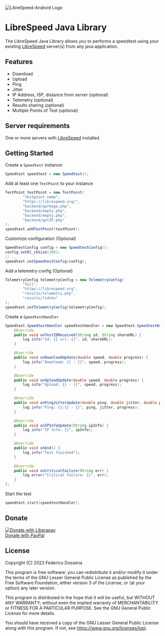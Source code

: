 ![LibreSpeed-Android Logo](https://github.com/adolfintel/speedtest-android/blob/master/.github/Readme-Logo.png?raw=true)
 
# LibreSpeed Java Library
The LibreSpeed Java Library allows you to performs a speedtest using your existing [LibreSpeed](https://github.com/librespeed/speedtest) server(s) from any java application.
 
 
## Features
* Download
* Upload
* Ping
* Jitter
* IP Address, ISP, distance from server (optional)
* Telemetry (optional)
* Results sharing (optional)
* Multiple Points of Test (optional)


## Server requirements
One or more servers with [LibreSpeed](https://github.com/librespeed/speedtest) installed.

## Getting Started

Create a `Speedtest` instance:

```java
Speedtest speedtest = new Speedtest();
```

Add at least one `TestPoint` to your instance
```java
TestPoint testPoint = new TestPoint(
        "Testpoint name",
        "https://librespeed.org/",
        "backend/garbage.php",
        "backend/empty.php",
        "backend/empty.php",
        "backend/getIP.php"
);
speedtest.addTestPoint(testPoint);
```

Customize configuration (Optional)
```java
SpeedtestConfig config = new SpeedtestConfig();
config.setDl_ckSize(200);
// ...
speedtest.setSpeedtestConfig(config);
```

Add a telemetry config (Optional)
```java
TelemetryConfig telemetryConfig = new TelemetryConfig(
        "full",
        "https://librespeed.org",
        "results/telemetry.php",
        "results/?id=%s"
);
speedtest.setTelemetryConfig(telemetryConfig);
```

Create a `SpeedtestHandler`
```java
Speedtest.SpeedtestHandler speedtestHandler = new Speedtest.SpeedtestHandler() {
    @Override
    public void onTestIDReceived(String id, String shareURL) {
        log.info("Id: {} url: {}", id, shareURL);
    }

    @Override
    public void onDownloadUpdate(double speed, double progress) {
        log.info("Download: {} - {}", speed, progress);
    }

    @Override
    public void onUploadUpdate(double speed, double progress) {
        log.info("Upload: {} - {}", speed, progress);
    }

    @Override
    public void onPingJitterUpdate(double ping, double jitter, double progress) {
        log.info("Ping: {}:{} - {}", ping, jitter, progress);
    }

    @Override
    public void onIPInfoUpdate(String ipInfo) {
        log.info("IP Info: {}", ipInfo);
    }

    @Override
    public void onEnd() {
        log.info("Test finished");
    }

    @Override
    public void onCriticalFailure(String err) {
        log.error("Critical failure: {}", err);
    }
};
```

Start the test
```java
speedtest.start(speedtestHandler);
```


## Donate
[![Donate with Liberapay](https://liberapay.com/assets/widgets/donate.svg)](https://liberapay.com/fdossena/donate)  
[Donate with PayPal](https://www.paypal.me/sineisochronic)  

## License
Copyright (C) 2023 Federico Dossena

This program is free software: you can redistribute it and/or modify
it under the terms of the GNU Lesser General Public License as published by
the Free Software Foundation, either version 3 of the License, or
(at your option) any later version.

This program is distributed in the hope that it will be useful,
but WITHOUT ANY WARRANTY; without even the implied warranty of
MERCHANTABILITY or FITNESS FOR A PARTICULAR PURPOSE.  See the
GNU General Public License for more details.

You should have received a copy of the GNU Lesser General Public License
along with this program.  If not, see <https://www.gnu.org/licenses/lgpl>.

